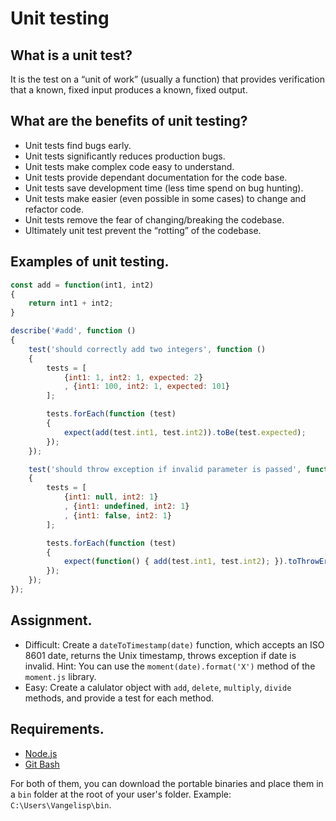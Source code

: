 # Unit testing

## What is a unit test?

It is the test on a “unit of work” (usually a function) that provides verification that a known, fixed input produces a known, fixed output.

## What are the benefits of unit testing?
* Unit tests find bugs early.
* Unit tests significantly reduces production bugs.
* Unit tests make complex code easy to understand.
* Unit tests provide dependant documentation for the code base.
* Unit tests save development time (less time spend on bug hunting).
* Unit tests make easier (even possible in some cases) to change and refactor code.
* Unit tests remove the fear of changing/breaking the codebase.
* Ultimately unit test prevent the “rotting” of the codebase.

## Examples of unit testing.
```javascript
const add = function(int1, int2)
{
    return int1 + int2;
}
```
```javascript
describe('#add', function ()
{
    test('should correctly add two integers', function ()
    {
        tests = [
            {int1: 1, int2: 1, expected: 2}
            , {int1: 100, int2: 1, expected: 101}
        ];

        tests.forEach(function (test)
        {
            expect(add(test.int1, test.int2)).toBe(test.expected);
        });
    });

    test('should throw exception if invalid parameter is passed', function ()
    {
        tests = [
            {int1: null, int2: 1}
            , {int1: undefined, int2: 1}
            , {int1: false, int2: 1}
        ];

        tests.forEach(function (test)
        {
            expect(function() { add(test.int1, test.int2); }).toThrowError('Invalid parameter');
        });
    });
});
```

## Assignment.
* Difficult: Create a `dateToTimestamp(date)` function, which accepts an ISO 8601 date, returns the Unix timestamp, throws exception if date is invalid. Hint: You can use the `moment(date).format('X')` method of the `moment.js` library.
* Easy: Create a calulator object with `add`, `delete`, `multiply`, `divide` methods, and provide a test for each method.

## Requirements.
* [Node.js](https://nodejs.org/en/download/)
* [Git Bash](https://git-scm.com/downloads)

For both of them, you can download the portable binaries and place them in a `bin` folder at the root of your user's folder. Example: `C:\Users\Vangelisp\bin`.